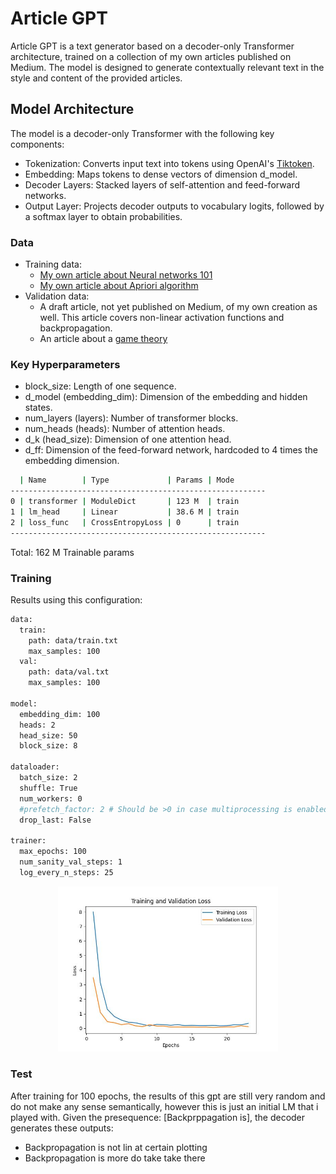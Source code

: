 # Article GPT

Article GPT is a text generator based on a decoder-only Transformer architecture, trained on a collection of my own articles published on Medium. The model is designed to generate contextually relevant text in the style and content of the provided articles.

## Model Architecture

The model is a decoder-only Transformer with the following key components:

- Tokenization: Converts input text into tokens using OpenAI's [Tiktoken](https://github.com/openai/tiktoken).
- Embedding: Maps tokens to dense vectors of dimension d_model.
- Decoder Layers: Stacked layers of self-attention and feed-forward networks.
- Output Layer: Projects decoder outputs to vocabulary logits, followed by a softmax layer to obtain probabilities.

### Data
- Training data: 
  - [My own article about Neural networks 101](https://medium.com/towards-data-science/introduction-to-neural-networks-part-1-3bb27a8d314a)
  - [My own article about Apriori algorithm](https://medium.com/swlh/data-mining-a-focus-on-apriori-algorithm-b201d756c7ff)
- Validation data: 
  - A draft article, not yet published on Medium, of my own creation as well. This article covers non-linear activation functions and backpropagation.
  - An article about a [game theory](https://medium.com/swlh/understand-diners-dilemma-in-detail-479c9c577ce9)

### Key Hyperparameters
- block_size: Length of one sequence.
- d_model (embedding_dim): Dimension of the embedding and hidden states.
- num_layers (layers): Number of transformer blocks.
- num_heads (heads): Number of attention heads.
- d_k (head_size): Dimension of one attention head.
- d_ff: Dimension of the feed-forward network, hardcoded to 4 times the embedding dimension.


```bash
  | Name        | Type             | Params | Mode 
---------------------------------------------------------
0 | transformer | ModuleDict       | 123 M  | train
1 | lm_head     | Linear           | 38.6 M | train
2 | loss_func   | CrossEntropyLoss | 0      | train
---------------------------------------------------------
```

Total: 162 M Trainable params

### Training

Results using this configuration:

```bash
data:
  train: 
    path: data/train.txt
    max_samples: 100
  val: 
    path: data/val.txt
    max_samples: 100

model:
  embedding_dim: 100
  heads: 2
  head_size: 50
  block_size: 8

dataloader:
  batch_size: 2
  shuffle: True
  num_workers: 0
  #prefetch_factor: 2 # Should be >0 in case multiprocessing is enabled, i.e. num_workers > 0
  drop_last: False

trainer:
  max_epochs: 100
  num_sanity_val_steps: 1
  log_every_n_steps: 25
```

<p align="center">
  <img src="assets/loss.jpg" width="70%" />
</p>

### Test
After training for 100 epochs, the results of this gpt are still very random and do not make any sense semantically, however this is just an initial LM that i played with.
Given the presequence: [Backprppagation is], the decoder generates these outputs:
- Backpropagation is not lin at certain plotting
- Backpropagation is more do take take there
